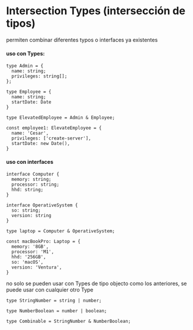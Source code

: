 # Intersection Types (intersección de tipos)

permiten combinar diferentes typos o interfaces ya existentes

#### **uso con Types:**

```TS
type Admin = {
  name: string;
  privileges: string[];
};

type Employee = {
  name: string;
  startDate: Date
}

type ElevatedEmployee = Admin & Employee;

const employee1: ElevateEmployee = {
  name: 'Cesar',
  privileges: ['create-server'],
  startDate: new Date(),
}
```

#### **uso con interfaces**

```TS
interface Computer {
  memory: string;
  processor: string;
  hhd: string;
}

interface OperativeSystem {
  so: string;
  version: string
}

type laptop = Computer & OperativeSystem;

const macBookPro: Laptop = {
  memory: '8GB',
  processor: 'M1',
  hhd: '256GB',
  so: 'macOS',
  version: 'Ventura',
}
```

no solo se pueden usar con Types de tipo objecto como los anteriores, se puede usar con cualquier otro Type

```TS
type StringNumber = string | number;

type NumberBoolean = number | boolean;

type Combinable = StringNumber & NumberBoolean;
```
